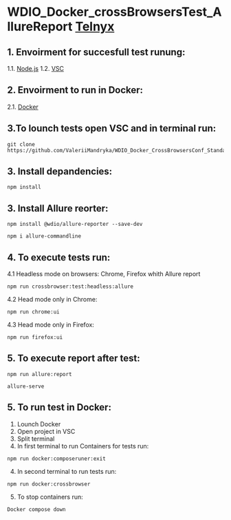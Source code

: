
   
# WDIO_Docker_crossBrowsersTest_AllureReport  [Telnyx](https://telnyx.com/)

## 1. Envoirment for succesfull test runung:
   1.1. [Node.js](https://nodejs.org/uk/)
   1.2. [VSC](https://code.visualstudio.com/download)
   
## 2. Envoirment to run in Docker:
   2.1. [Docker](https://docs.docker.com/desktop/install/windows-install/)
    

## 3.To lounch tests open VSC and in terminal run:

```
git clone https://github.com/ValeriiMandryka/WDIO_Docker_CrossBrowsersConf_Standalon_Telnyx.git

```
## 3. Install depandencies:
```
npm install

```
## 3. Install Allure reorter:
```
npm install @wdio/allure-reporter --save-dev

```
```
npm i allure-commandline

```

## 4. To execute tests run:

   4.1 Headless mode on browsers: Chrome, Firefox whith Allure report
```
npm run crossbrowser:test:headless:allure
```
  4.2 Head mode only in Chrome:
```
npm run chrome:ui
```
  4.3 Head mode only in Firefox:
```
npm run firefox:ui
```
## 5. To execute report after test:
```
npm run allure:report
```
```
allure-serve
```
## 5. To run test in Docker:

   1. Lounch Docker
   2. Open project in VSC
   3. Split terminal
   3. In first terminal to run Containers for tests run:
```
npm run docker:composeruner:exit
```
   4. In second terminal to run  tests run:
```
npm run docker:crossbrowser
```
   5. To stop containers run:
```
Docker compose down
```
